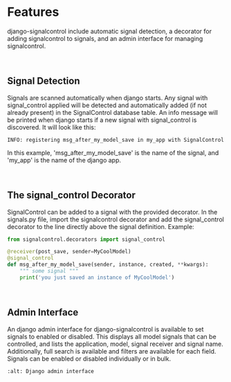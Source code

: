 # Features

django-signalcontrol include automatic signal detection, a decorator for adding signalcontrol to signals, and an admin interface for managing signalcontrol.

<br/>

## Signal Detection

Signals are scanned automatically when django starts. Any signal with signal_control applied will be detected and automatically added (if not already present) in the SignalControl database table. An info message will be printed when django starts if a new signal with signal_control is discovered. It will look like this:

```INFO: registering msg_after_my_model_save in my_app with SignalControl```

In this example, 'msg_after_my_model_save' is the name of the signal, and 'my_app' is the name of the django app.

<br/>

## The signal_control Decorator

SignalControl can be added to a signal with the provided decorator. In the signals.py file, import the signalcontrol decorator and add the signal_control decorator to the line directly above the signal definition. Example:

```python
from signalcontrol.decorators import signal_control

@receiver(post_save, sender=MyCoolModel)
@signal_control
def msg_after_my_model_save(sender, instance, created, **kwargs):
    """ some signal """
    print('you just saved an instance of MyCoolModel')
```

<br/>

## Admin Interface

An django admin interface for django-signalcontrol is available to set signals to enabled or disabled. This displays all model signals that can be controlled, and lists the application, model, signal receiver and signal name. Additionally, full search is available and filters are available for each field. Signals can be enabled or disabled individually or in bulk.

```{image} images/django_admin.png
:alt: Django admin interface
```

<br/>
